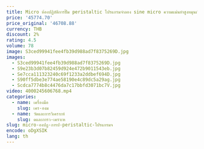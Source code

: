 ```yaml
---
title: Micro ห้องปฏิบัติการปั๊ม peristaltic โปรแกรมจําลอง sine micro ความแม่นยําสูงหมุนเวียนปั๊มกระแสคงที่
price: '45774.70'
price_original: '46708.88'
currency: THB
discount: 2%
rating: 4.5
volume: 78
image: S3ced99941fee4fb39d988ad7f8375269D.jpg
images:
  - S3ced99941fee4fb39d988ad7f8375269D.jpg
  - S9e23b3d07b82459d924e472b9011543eb.jpg
  - Se7cca111323240c69f1233a2ddbef694D.jpg
  - S90ff5dbe3e774ae58190e4c89dc5a29ag.jpg
  - Scdca7774b8c4476da7c17bbfd3071bc7V.jpg
video: 4000245606768.mp4
categories:
  - name: เครื่องมือ
    slug: เคร-องม
  - name: วัดและการวิเคราะห์
    slug: ดและการว-เคราะห
slug: micro-องปฏ-การป-peristaltic-โปรแกรมจ
encode: oDgXSIK
lang: th
---
```

  